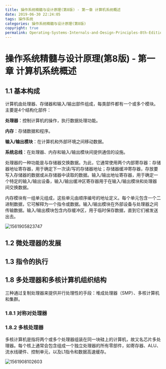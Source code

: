 ```yaml
---
title: 操作系统精髓与设计原理(第8版) - 第一章 计算机系统概述
date: 2019-06-30 22:24:05
tags: 操作系统
categories: 操作系统精髓与设计原理(第8版)
copyright: true
permalink: Operating-Systems-Internals-and-Design-Principles-8th-Edition/Chapter-1-Computer-System-Overview.html
---
```


# 操作系统精髓与设计原理(第8版) - 第一章 计算机系统概述

## 1.1 基本构成

计算机由处理器、存储器和输入/输出部件组成，每类部件都有一个或多个模块。主要是4个结构化部件：

**处理器**：控制计算机的操作，执行数据处理功能。

**内存**：存储数据和程序。

**输入/输出模块**：在计算机和外部环境之间移动数据。

**系统总线**：在处理器、内存和输入/输出模块间提供通信的设施。

处理器的一种功能是与存储器交换数据。为此，它通常使用两个内部寄存器：存储器地址寄存器，用于确定下一次读/写的存储器地址；存储器缓冲寄存器，存放要写入存储器的数据或从存储器中读取的数据。输入/输出地址寄存器，用于确定一个特定的输入/输出设备，输入/输出缓冲区寄存器用于在输入/输出模块和处理器间交换数据。

内存模块有一组单元组成，这些单元由顺序编号的地址定义。每个单元包含一个二进制数据，它可解释为一个指令或数据。输入/输出模块在外部设备与处理器之间传输数据。输入/输出模块包含内存缓冲区，用于临时保存数据，直到它们被发送出去。

![1561905823747](images/1561905823747.png)

## 1.2 微处理器的发展

## 1.3 指令的执行





## 1.8 多处理器和多核计算机组织结构

三种通过复制处理器来提供并行处理性的手段：堆成处理器（SMP）、多核计算机和集群。

### 1.8.1 对称对处理器





### 1.8.2 多核处理器

多核计算机是指将两个或多个处理器组装在同一块硅上的计算机，故又名芯片多处理器。每个核上通常会包含组成一个独立处理器的所有零部件，如寄存器、ALU、流水线硬件、控制单元，以及L1指令和数据高速缓存。

![1561908102603](images/1561908102603.png)